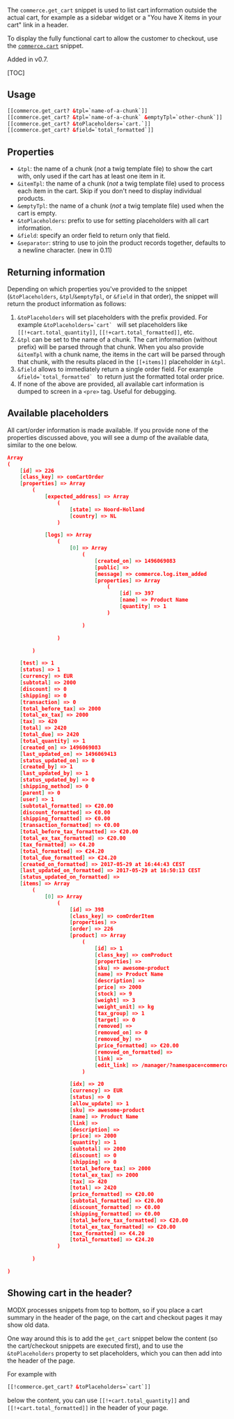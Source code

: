 The `commerce.get_cart` snippet is used to list cart information outside the actual cart, for example as a sidebar widget or a "You have X items in your cart" link in a header. 

To display the fully functional cart to allow the customer to checkout, use the [`commerce.cart`](cart) snippet.

Added in v0.7.

[TOC]

## Usage

```` html
[[commerce.get_cart? &tpl=`name-of-a-chunk`]]
[[commerce.get_cart? &tpl=`name-of-a-chunk` &emptyTpl=`other-chunk`]]
[[commerce.get_cart? &toPlaceholders=`cart.`]]
[[commerce.get_cart? &field=`total_formatted`]]
````

## Properties

- `&tpl`: the name of a chunk (_not_ a twig template file) to show the cart with, only used if the cart has at least one item in it.
- `&itemTpl`: the name of a chunk (_not_ a twig template file) used to process each item in the cart. Skip if you don't need to display individual products.
- `&emptyTpl`: the name of a chunk (_not_ a twig template file) used when the cart is empty.
- `&toPlaceholders`: prefix to use for setting placeholders with all cart information.
- `&field`: specify an order field to return only that field.
- `&separator`: string to use to join the product records together, defaults to a newline character. (new in 0.11)

## Returning information

Depending on which properties you've provided to the snippet (`&toPlaceholders`, `&tpl`/`&emptyTpl`, or `&field` in that order), the snippet will return the product information as follows:

1. `&toPlaceholders` will set placeholders with the prefix provided. For example ```&toPlaceholders=`cart` ``` will set placeholders like `[[!+cart.total_quantity]]`, `[[!+cart.total_formatted]]`, etc.
2. `&tpl` can be set to the name of a chunk. The cart information (without prefix) will be parsed through that chunk. When you also provide `&itemTpl` with a chunk name, the items in the cart will be parsed through that chunk, with the results placed in the `[[+items]]` placeholder in `&tpl`.
3. `&field` allows to immediately return a single order field. For example ```&field=`total_formatted` ``` to return just the formatted total order price.
4. If none of the above are provided, all available cart information is dumped to screen in a `<pre>` tag. Useful for debugging. 

## Available placeholders

All cart/order information is made available. If you provide none of the properties discussed above, you will see a dump of the available data, similar to the one below.

```` json
Array
(
    [id] => 226
    [class_key] => comCartOrder
    [properties] => Array
        (
            [expected_address] => Array
                (
                    [state] => Noord-Holland
                    [country] => NL
                )

            [logs] => Array
                (
                    [0] => Array
                        (
                            [created_on] => 1496069083
                            [public] => 
                            [message] => commerce.log.item_added
                            [properties] => Array
                                (
                                    [id] => 397
                                    [name] => Product Name
                                    [quantity] => 1
                                )

                        )

                )

        )

    [test] => 1
    [status] => 1
    [currency] => EUR
    [subtotal] => 2000
    [discount] => 0
    [shipping] => 0
    [transaction] => 0
    [total_before_tax] => 2000
    [total_ex_tax] => 2000
    [tax] => 420
    [total] => 2420
    [total_due] => 2420
    [total_quantity] => 1
    [created_on] => 1496069083
    [last_updated_on] => 1496069413
    [status_updated_on] => 0
    [created_by] => 1
    [last_updated_by] => 1
    [status_updated_by] => 0
    [shipping_method] => 0
    [parent] => 0
    [user] => 1
    [subtotal_formatted] => €20.00
    [discount_formatted] => €0.00
    [shipping_formatted] => €0.00
    [transaction_formatted] => €0.00
    [total_before_tax_formatted] => €20.00
    [total_ex_tax_formatted] => €20.00
    [tax_formatted] => €4.20
    [total_formatted] => €24.20
    [total_due_formatted] => €24.20
    [created_on_formatted] => 2017-05-29 at 16:44:43 CEST
    [last_updated_on_formatted] => 2017-05-29 at 16:50:13 CEST
    [status_updated_on_formatted] => 
    [items] => Array
        (
            [0] => Array
                (
                    [id] => 398
                    [class_key] => comOrderItem
                    [properties] => 
                    [order] => 226
                    [product] => Array
                        (
                            [id] => 1
                            [class_key] => comProduct
                            [properties] => 
                            [sku] => awesome-product
                            [name] => Product Name
                            [description] => 
                            [price] => 2000
                            [stock] => 9
                            [weight] => 3
                            [weight_unit] => kg
                            [tax_group] => 1
                            [target] => 0
                            [removed] => 
                            [removed_on] => 0
                            [removed_by] => 
                            [price_formatted] => €20.00
                            [removed_on_formatted] => 
                            [link] => 
                            [edit_link] => /manager/?namespace=commerce&a=index&ca=product/update&id=1
                        )

                    [idx] => 20
                    [currency] => EUR
                    [status] => 0
                    [allow_update] => 1
                    [sku] => awesome-product
                    [name] => Product Name
                    [link] => 
                    [description] => 
                    [price] => 2000
                    [quantity] => 1
                    [subtotal] => 2000
                    [discount] => 0
                    [shipping] => 0
                    [total_before_tax] => 2000
                    [total_ex_tax] => 2000
                    [tax] => 420
                    [total] => 2420
                    [price_formatted] => €20.00
                    [subtotal_formatted] => €20.00
                    [discount_formatted] => €0.00
                    [shipping_formatted] => €0.00
                    [total_before_tax_formatted] => €20.00
                    [total_ex_tax_formatted] => €20.00
                    [tax_formatted] => €4.20
                    [total_formatted] => €24.20
                )

        )

)
````

## Showing cart in the header?

MODX processes snippets from top to bottom, so if you place a cart  summary in the header of the page, on the cart and checkout pages it may show old data. 

One way around this is to add the `get_cart` snippet below the content (so the cart/checkout snippets are executed first), and to use the `&toPlaceholders` property to set placeholders, which you can then add into the header of the page.

For example with 
```` html
[[!commerce.get_cart? &toPlaceholders=`cart`]]
````
below the content, you can use `[[!+cart.total_quantity]]` and `[[!+cart.total_formatted]]` in the header of your page.
